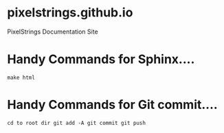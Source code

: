 # pixelstrings.github.io
PixelStrings Documentation Site

Handy Commands for Sphinx....
=============================
`make html`

Handy Commands for Git commit....
=================================
`cd to root dir
git add -A
git commit
git push`